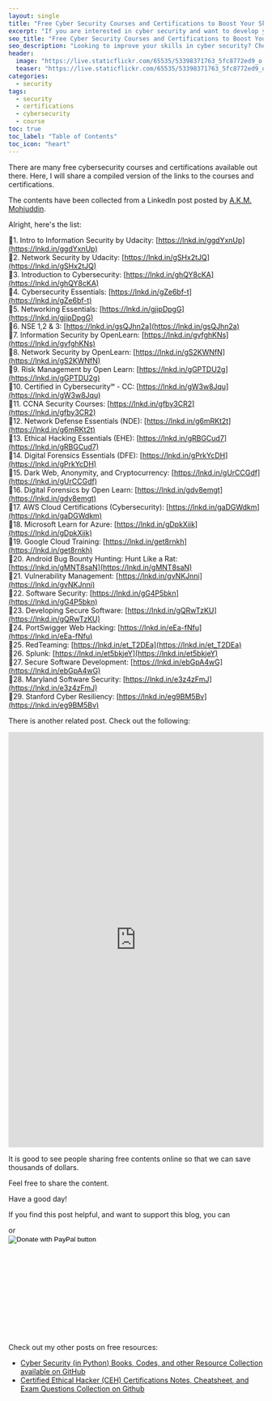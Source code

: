 ```yaml
---
layout: single
title: "Free Cyber Security Courses and Certifications to Boost Your Skills"
excerpt: "If you are interested in cyber security and want to develop your skills in the field, there are many online courses and certifications that you can take advantage of for free. These resources cover a wide range of topics such as network security, cryptography, ethical hacking, and more. With the growing demand for cyber security professionals, having these skills and certifications can help you stand out in the job market. In this post, we've compiled a list of some of the best free cyber security courses and certifications available online."
seo_title: "Free Cyber Security Courses and Certifications to Boost Your Skills"
seo_description: "Looking to improve your skills in cyber security? Check out this list of free online courses and certifications that cover a wide range of topics such as network security, cryptography, ethical hacking, and more. Whether you are just starting out in the field or looking to expand your knowledge, these resources will help you take your career to the next level."
header:
  image: "https://live.staticflickr.com/65535/53398371763_5fc8772ed9_o.png"
  teaser: "https://live.staticflickr.com/65535/53398371763_5fc8772ed9_o.png"
categories:
  - security
tags:
  - security
  - certifications
  - cybersecurity
  - course
toc: true
toc_label: "Table of Contents"
toc_icon: "heart"
---
```


There are many free cybersecurity courses and certifications available out there. Here, I will share a compiled version of the links to the courses and certifications.

The contents have been collected from a LinkedIn post posted by [A.K.M. Mohiuddin](https://www.linkedin.com/in/mohiuddin7/).

Alright, here's the list:

🔐1. Intro to Information Security by Udacity: [https://lnkd.in/ggdYxnUp](https://lnkd.in/ggdYxnUp)  
🔐2. Network Security by Udacity: [https://lnkd.in/gSHx2tJQ](https://lnkd.in/gSHx2tJQ)  
🔐3. Introduction to Cybersecurity: [https://lnkd.in/ghQY8cKA](https://lnkd.in/ghQY8cKA)  
🔐4. Cybersecurity Essentials: [https://lnkd.in/gZe6bf-t](https://lnkd.in/gZe6bf-t)  
🔐5. Networking Essentials: [https://lnkd.in/gjipDpgG](https://lnkd.in/gjipDpgG)  
🔐6. NSE 1,2 & 3: [https://lnkd.in/gsQJhn2a](https://lnkd.in/gsQJhn2a)  
🔐7. Information Security by OpenLearn: [https://lnkd.in/gvfghKNs](https://lnkd.in/gvfghKNs)  
🔐8. Network Security by OpenLearn: [https://lnkd.in/gS2KWNfN](https://lnkd.in/gS2KWNfN)  
🔐9. Risk Management by Open Learn: [https://lnkd.in/gGPTDU2g](https://lnkd.in/gGPTDU2g)  
🔐10. Certified in Cybersecurity℠ - CC: [https://lnkd.in/gW3w8Jqu](https://lnkd.in/gW3w8Jqu)  
🔐11. CCNA Security Courses: [https://lnkd.in/gfby3CR2](https://lnkd.in/gfby3CR2)  
🔐12. Network Defense Essentials (NDE): [https://lnkd.in/g6mRKt2t](https://lnkd.in/g6mRKt2t)  
🔐13. Ethical Hacking Essentials (EHE): [https://lnkd.in/gRBGCud7](https://lnkd.in/gRBGCud7)  
🔐14. Digital Forensics Essentials (DFE): [https://lnkd.in/gPrkYcDH](https://lnkd.in/gPrkYcDH)  
🔐15. Dark Web, Anonymity, and Cryptocurrency: [https://lnkd.in/gUrCCGdf](https://lnkd.in/gUrCCGdf)  
🔐16. Digital Forensics by Open Learn: [https://lnkd.in/gdv8emgt](https://lnkd.in/gdv8emgt)  
🔐17. AWS Cloud Certifications (Cybersecurity): [https://lnkd.in/gaDGWdkm](https://lnkd.in/gaDGWdkm)  
🔐18. Microsoft Learn for Azure: [https://lnkd.in/gDpkXiik](https://lnkd.in/gDpkXiik)  
🔐19. Google Cloud Training: [https://lnkd.in/get8rnkh](https://lnkd.in/get8rnkh)  
🔐20. Android Bug Bounty Hunting: Hunt Like a Rat: [https://lnkd.in/gMNT8saN](https://lnkd.in/gMNT8saN)  
🔐21. Vulnerability Management: [https://lnkd.in/gvNKJnni](https://lnkd.in/gvNKJnni)  
🔐22. Software Security: [https://lnkd.in/gG4P5bkn](https://lnkd.in/gG4P5bkn)  
🔐23. Developing Secure Software: [https://lnkd.in/gQRwTzKU](https://lnkd.in/gQRwTzKU)  
🔐24. PortSwigger Web Hacking: [https://lnkd.in/eEa-fNfu](https://lnkd.in/eEa-fNfu)  
🔐25. RedTeaming: [https://lnkd.in/et_T2DEa](https://lnkd.in/et_T2DEa)  
🔐26. Splunk: [https://lnkd.in/et5bkjeY](https://lnkd.in/et5bkjeY)  
🔐27. Secure Software Development: [https://lnkd.in/ebGpA4wG](https://lnkd.in/ebGpA4wG)  
🔐28. Maryland Software Security: [https://lnkd.in/e3z4zFmJ](https://lnkd.in/e3z4zFmJ)  
🔐29. Stanford Cyber Resiliency: [https://lnkd.in/eg9BM5Bv](https://lnkd.in/eg9BM5Bv)

There is another related post. Check out the following:

<iframe src="https://www.linkedin.com/embed/feed/update/urn:li:share:7058330857211662336" height="820" width="504" frameborder="0" allowfullscreen="" title="Embedded post"></iframe>

It is good to see people sharing free contents online so that we can save thousands of dollars.

Feel free to share the content.

Have a good day!

If you find this post helpful, and want to support this blog, you can
<script type="text/javascript" src="https://cdnjs.buymeacoffee.com/1.0.0/button.prod.min.js" data-name="bmc-button" data-slug="shantoroy" data-color="#FFDD00" data-emoji=""  data-font="Cookie" data-text="Buy me a coffee" data-outline-color="#000000" data-font-color="#000000" data-coffee-color="#ffffff" ></script> or

<div style="width: 300px; height: 200px;">
<form action="https://www.paypal.com/donate" method="post" target="_top">
<input type="hidden" name="business" value="Q9F45GULUSYMY" />
<input type="hidden" name="no_recurring" value="0" />
<input type="hidden" name="item_name" value="I appreciate your support! 😊" />
<input type="hidden" name="currency_code" value="USD" />
<input type="image" src="https://www.paypalobjects.com/en_US/i/btn/btn_donateCC_LG.gif" border="0" name="submit" title="PayPal - The safer, easier way to pay online!" alt="Donate with PayPal button" />
<img alt="" border="0" src="https://www.paypal.com/en_US/i/scr/pixel.gif" width="1" height="1" />
</form></div>

Check out my other posts on free resources:

* [Cyber Security (in Python) Books, Codes, and other Resource Collection available on GitHub](https://shantoroy.com/security/python-for-cybersecurity-books-and-codes/)
* [Certified Ethical Hacker (CEH) Certifications Notes, Cheatsheet, and Exam Questions Collection on Github](https://shantoroy.com/security/security-certifications-study-material-on-github/)
<!--stackedit_data:
eyJoaXN0b3J5IjpbLTExMjI2MTM5OSwtMTg3MTMxNTUyOSwyND
k2NDQ2MDNdfQ==
-->